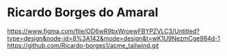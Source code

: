 # Ricardo Borges do Amaral 

https://www.figma.com/file/OD6wR9bxWroewFBYPZVLC3/Untitled?type=design&node-id=8%3A142&mode=design&t=wK1U9NezmCge984d-1
https://github.com/Ricardo-borges1/acme_tailwind.git
